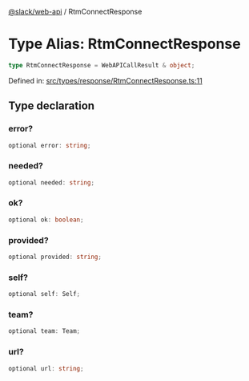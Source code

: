 [@slack/web-api](../index.md) / RtmConnectResponse

# Type Alias: RtmConnectResponse

```ts
type RtmConnectResponse = WebAPICallResult & object;
```

Defined in: [src/types/response/RtmConnectResponse.ts:11](https://github.com/slackapi/node-slack-sdk/blob/main/packages/web-api/src/types/response/RtmConnectResponse.ts#L11)

## Type declaration

### error?

```ts
optional error: string;
```

### needed?

```ts
optional needed: string;
```

### ok?

```ts
optional ok: boolean;
```

### provided?

```ts
optional provided: string;
```

### self?

```ts
optional self: Self;
```

### team?

```ts
optional team: Team;
```

### url?

```ts
optional url: string;
```
